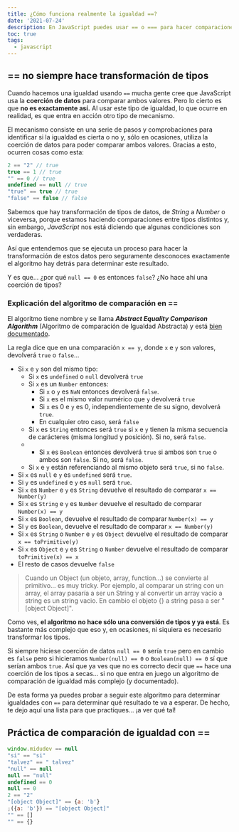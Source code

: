 ```yaml
---
title: ¿Cómo funciona realmente la igualdad ==?
date: '2021-07-24'
description: En JavaScript puedes usar == o === para hacer comparaciones. Deberías usar siempre el estricto pero te explico como funciona el ==.
toc: true
tags:
  - javascript
---
```


## == no siempre hace transformación de tipos

Cuando hacemos una igualdad usando `==` mucha gente cree que JavaScript usa la **coerción de datos** para comparar ambos valores. Pero lo cierto es que **no es exactamente así.** Al usar este tipo de igualdad, lo que ocurre en realidad, es que entra en acción otro tipo de mecanismo.

El mecanismo consiste en una serie de pasos y comprobaciones para identificar si la igualdad es cierta o no y, sólo en ocasiones, utiliza la coerción de datos para poder comparar ambos valores. Gracias a esto, ocurren cosas como esta:

```javascript
2 == "2" // true
true == 1 // true
"" == 0 // true
undefined == null // true
"true" == true // true
"false" == false // false
```

Sabemos que hay transformación de tipos de datos, de *String* a *Number* o viceversa, porque estamos haciendo comparaciones entre tipos distintos y, sin embargo, *JavaScript* nos está diciendo que algunas condiciones son verdaderas.

Así que entendemos que se ejecuta un proceso para hacer la transformación de estos datos pero seguramente desconoces exactamente el algoritmo hay detrás para determinar este resultado.

Y es que... ¿por qué `null == 0` es entonces `false`? ¿No hace ahí una coerción de tipos?

### Explicación del algoritmo de comparación en ==
El algoritmo tiene nombre y se llama ***Abstract Equality Comparison Algorithm*** (Algoritmo de comparación de Igualdad Abstracta) y está [bien documentado][Ref].

La regla dice que en una comparación `x == y`, donde `x` e `y` son valores, devolverá `true` o `false`...

* Si `x` e `y` son del mismo tipo:
  * Si `x` es `undefined` o `null` devolverá `true`
  * Si `x` es un `Number` entonces:
    * Si `x` o `y` es `NaN` entonces devolverá `false`.
    * Si `x` es el mismo valor numérico que `y` devolverá `true`
    * Si `x` es 0 e `y` es 0, independientemente de su signo, devolverá `true`.
    * En cualquier otro caso, será `false`
  * Si `x` es `String` entonces será `true` si `x` e `y` tienen la misma secuencia de carácteres (misma longitud y posición). Si no, será `false`.
  * * Si `x` es `Boolean` entonces devolverá `true` si ambos son `true` o ambos son `false`. Si no, será `false`.
  * Si `x` e `y` están referenciando al mismo objeto será `true`, si no `false`. 
* Si `x` es `null` e `y` es `undefined` será `true`. 
* Si `y` es `undefined` e `y` es `null` será `true`. 
* Si `x` es `Number` e `y` es `String` devuelve el resultado de comparar `x == Number(y)`
* Si `x` es `String` e `y` es `Number` devuelve el resultado de comparar `Number(x) == y`
* Si `x` es `Boolean`, devuelve el resultado de comparar `Number(x) == y`
* Si `y` es `Boolean`, devuelve el resultado de comparar `x == Number(y)`
* Si `x` es `String` o `Number` e `y` es `Object` devuelve el resultado de comparar `x == toPrimitive(y)`
* Si `x` es `Object` e `y` es `String` o `Number` devuelve el resultado de comparar `toPrimitive(x) == x`
* El resto de casos devuelve `false`

> Cuando un Object (un objeto, array, function...) se convierte al primitivo... es muy tricky. Por ejemplo, al comparar un string con un array, el array pasaría a ser un String y al convertir un array vacio a string es un string vacio. En cambio el objeto {} a string pasa a ser "[object Object]".

Como ves, **el algoritmo no hace sólo una conversión de tipos y ya está**. Es bastante más complejo que eso y, en ocasiones, ni siquiera es necesario transformar los tipos.

Si siempre hiciese coerción de datos `null == 0` sería `true` pero en cambio es `false` pero si hicieramos `Number(null) == 0` o `Boolean(null) == 0` sí que serían ambos `true`. Así que ya ves que no es correcto decir que `==` hace una coerción de los tipos a secas... si no que entra en juego un algoritmo de comparación de igualdad más complejo (y documentado).

De esta forma ya puedes probar a seguir este algoritmo para determinar igualdades con `==` para determinar qué resultado te va a esperar. De hecho, te dejo aquí una lista para que practiques... ¡a ver qué tal!

## Práctica de comparación de igualdad con ==

```javascript
window.midudev == null
"si" == "si"
"talvez" == " talvez"
"null" == null
null == "null"
undefined == 0
null == 0
2 == "2"
"[object Object]" == {a: 'b'}
;({a: 'b'}) == "[object Object]"
"" == []
"" == {}
```

[Ref]: https://262.ecma-international.org/5.1/#sec-11.9.3 "The Abstract Equality Comparison Algorithm"
